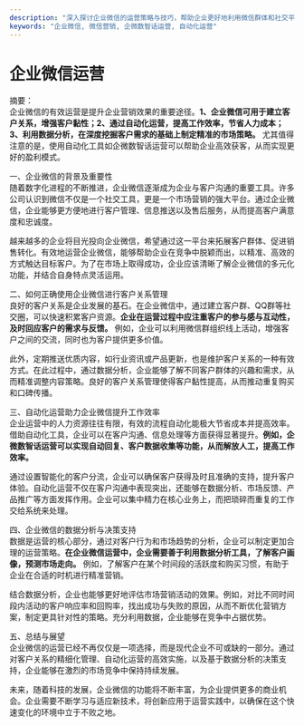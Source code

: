 ```yaml
---
description: "深入探讨企业微信的运营策略与技巧，帮助企业更好地利用微信群体和社交平台实现市场目标和顾客获取。"
keywords: "企业微信, 微信营销, 企微数智话运营, 自动化运营"
---
```

# 企业微信运营

摘要：  
企业微信的有效运营是提升企业营销效果的重要途径。**1、企业微信可用于建立客户关系，增强客户黏性；2、通过自动化运营，提高工作效率，节省人力成本；3、利用数据分析，在深度挖掘客户需求的基础上制定精准的市场策略。** 尤其值得注意的是，使用自动化工具如企微数智话运营可以帮助企业高效获客，从而实现更好的盈利模式。

一、企业微信的背景及重要性  
随着数字化进程的不断推进，企业微信逐渐成为企业与客户沟通的重要工具。许多公司认识到微信不仅是一个社交工具，更是一个市场营销的强大平台。通过企业微信，企业能够更方便地进行客户管理、信息推送以及售后服务，从而提高客户满意度和忠诚度。

越来越多的企业将目光投向企业微信，希望通过这一平台来拓展客户群体、促进销售转化。有效地运营企业微信，能够帮助企业在竞争中脱颖而出，以精准、高效的方式触达目标客户。为了在市场上取得成功，企业应该清晰了解企业微信的多元化功能，并结合自身特点灵活运用。

二、如何正确使用企业微信进行客户关系管理  
良好的客户关系是企业发展的基石。在企业微信中，通过建立客户群、QQ群等社交圈，可以快速积累客户资源。**企业在运营过程中应注重客户的参与感与互动性，及时回应客户的需求与反馈。** 例如，企业可以利用微信群组织线上活动，增强客户之间的交流，同时也为客户提供更多价值。

此外，定期推送优质内容，如行业资讯或产品更新，也是维护客户关系的一种有效方式。在此过程中，通过数据分析，企业能够了解不同客户群体的兴趣和需求，从而精准调整内容策略。良好的客户关系管理使得客户黏性提高，从而推动重复购买和口碑传播。

三、自动化运营助力企业微信提升工作效率  
企业运营中的人力资源往往有限，有效的流程自动化能极大节省成本并提高效率。借助自动化工具，企业可以在客户沟通、信息处理等方面获得显著提升。**例如，企微数智话运营可以实现自动回复、客户数据收集等功能，从而解放人工，提高工作效率。**

通过设置智能化的客户分流，企业可以确保客户获得及时且准确的支持，提升客户体验。自动化运营不仅在客户沟通中表现突出，还能够在数据分析、市场反馈、产品推广等方面发挥作用。企业可以集中精力在核心业务上，而把琐碎而重复的工作交给系统来处理。

四、企业微信的数据分析与决策支持  
数据是运营的核心部分，通过对客户行为和市场趋势的分析，企业可以制定更加合理的运营策略。**在企业微信运营中，企业需要善于利用数据分析工具，了解客户画像，预测市场走向。** 例如，了解客户在某个时间段的活跃度和购买习惯，有助于企业在合适的时机进行精准营销。

结合数据分析，企业也能够更好地评估市场营销活动的效果。例如，对比不同时间段内活动的客户响应率和回购率，找出成功与失败的原因，从而不断优化营销方案，制定更具针对性的策略。充分利用数据，企业能够在竞争中占据优势。

五、总结与展望  
企业微信的运营已经不再仅仅是一项选择，而是现代企业不可或缺的一部分。通过对客户关系的精细化管理、自动化运营的高效实施，以及基于数据分析的决策支持，企业能够在激烈的市场竞争中保持持续发展。

未来，随着科技的发展，企业微信的功能将不断丰富，为企业提供更多的商业机会。企业需要不断学习与适应新技术，将创新应用于运营实践中，以确保在这个快速变化的环境中立于不败之地。

